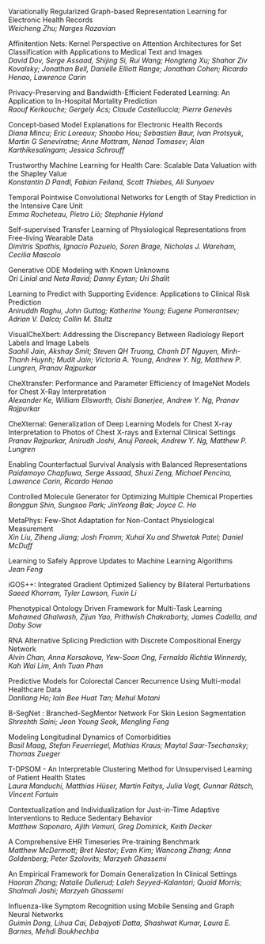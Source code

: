 Variationally Regularized Graph-based Representation Learning for Electronic Health Records
<br />
<em>Weicheng Zhu; Narges Razavian</em>

Affinitention Nets: Kernel Perspective on Attention Architectures for Set Classification with Applications to Medical Text and Images
<br />
<em>David Dov, Serge Assaad, Shijing Si, Rui Wang; Hongteng Xu; Shahar Ziv Kovalsky; Jonathan Bell, Danielle Elliott Range; Jonathan Cohen; Ricardo Henao, Lawrence Carin</em>

Privacy-Preserving and Bandwidth-Efficient Federated Learning: An Application to In-Hospital Mortality Prediction
<br />
<em>Raouf Kerkouche; Gergely Ács; Claude Castelluccia; Pierre Genevès</em>

Concept-based Model Explanations for Electronic Health Records
<br />
<em>Diana Mincu; Eric Loreaux; Shaobo Hou; Sebastien Baur, Ivan Protsyuk, Martin G Seneviratne; Anne Mottram, Nenad Tomasev; Alan Karthikesalingam; Jessica Schrouff</em>

Trustworthy Machine Learning for Health Care: Scalable Data Valuation with the Shapley Value
<br />
<em>Konstantin D Pandl, Fabian Feiland, Scott Thiebes, Ali Sunyaev</em>

Temporal Pointwise Convolutional Networks for Length of Stay Prediction in the Intensive Care Unit
<br />
<em>Emma Rocheteau, Pietro Liò; Stephanie Hyland</em>

Self-supervised Transfer Learning of Physiological Representations from Free-living Wearable Data
<br />
<em>Dimitris Spathis, Ignacio Pozuelo, Soren Brage, Nicholas J. Wareham, Cecilia Mascolo</em>

Generative ODE Modeling with Known Unknowns
<br />
<em>Ori Linial and Neta Ravid; Danny Eytan; Uri Shalit</em>

Learning to Predict with Supporting Evidence: Applications to Clinical Risk Prediction
<br />
<em>Aniruddh Raghu, John Guttag; Katherine Young; Eugene Pomerantsev; Adrian V. Dalca; Collin M. Stultz</em>

VisualCheXbert: Addressing the Discrepancy Between Radiology Report Labels and Image Labels
<br />
<em>Saahil Jain, Akshay Smit; Steven QH Truong, Chanh DT Nguyen, Minh-Thanh Huynh; Mudit Jain; Victoria A. Young, Andrew Y. Ng, Matthew P. Lungren, Pranav Rajpurkar</em>

CheXtransfer: Performance and Parameter Efficiency of ImageNet Models for Chest X-Ray Interpretation
<br />
<em>Alexander Ke, William Ellsworth, Oishi Banerjee, Andrew Y. Ng, Pranav Rajpurkar</em>

CheXternal: Generalization of Deep Learning Models for Chest X-ray Interpretation to Photos of Chest X-rays and External Clinical Settings
<br />
<em>Pranav Rajpurkar, Anirudh Joshi, Anuj Pareek, Andrew Y. Ng, Matthew P. Lungren</em>

Enabling Counterfactual Survival Analysis with Balanced Representations
<br />
<em>Paidamoyo Chapfuwa, Serge Assaad, Shuxi Zeng, Michael Pencina, Lawrence Carin, Ricardo Henao</em>

Controlled Molecule Generator for Optimizing Multiple Chemical Properties
<br />
<em>Bonggun Shin, Sungsoo Park; JinYeong Bak; Joyce C. Ho</em>

MetaPhys: Few-Shot Adaptation for Non-Contact Physiological Measurement
<br />
<em>Xin Liu, Ziheng Jiang; Josh Fromm; Xuhai Xu and Shwetak Patel; Daniel McDuff</em>

Learning to Safely Approve Updates to Machine Learning Algorithms
<br />
<em>Jean Feng</em>

iGOS++: Integrated Gradient Optimized Saliency by Bilateral Perturbations
<br />
<em>Saeed Khorram, Tyler Lawson, Fuxin Li</em>

Phenotypical Ontology Driven Framework for Multi-Task Learning
<br />
<em>Mohamed Ghalwash, Zijun Yao, Prithwish Chakraborty, James Codella, and Daby Sow</em>

RNA Alternative Splicing Prediction with Discrete Compositional Energy Network
<br />
<em>Alvin Chan, Anna Korsakova, Yew-Soon Ong, Fernaldo Richtia Winnerdy, Kah Wai Lim, Anh Tuan Phan</em>

Predictive Models for Colorectal Cancer Recurrence Using Multi-modal Healthcare Data
<br />
<em>Danliang Ho; Iain Bee Huat Tan; Mehul Motani</em>

B-SegNet : Branched-SegMentor Network For Skin Lesion Segmentation
<br />
<em>Shreshth Saini; Jeon Young Seok, Mengling Feng</em>

Modeling Longitudinal Dynamics of Comorbidities
<br />
<em>Basil Maag, Stefan Feuerriegel, Mathias Kraus; Maytal Saar-Tsechansky; Thomas Zueger</em>

T-DPSOM - An Interpretable Clustering Method for Unsupervised Learning of Patient Health States
<br />
<em>Laura Manduchi, Matthias Hüser, Martin Faltys, Julia Vogt, Gunnar Rätsch, Vincent Fortuin</em>

Contextualization and Individualization for Just-in-Time Adaptive Interventions to Reduce Sedentary Behavior
<br />
<em>Matthew Saponaro, Ajith Vemuri, Greg Dominick, Keith Decker</em>

A Comprehensive EHR Timeseries Pre-training Benchmark
<br />
<em>Matthew McDermott; Bret Nestor; Evan Kim; Wancong Zhang; Anna Goldenberg; Peter Szolovits; Marzyeh Ghassemi</em>

An Empirical Framework for Domain Generalization In Clinical Settings
<br />
<em>Haoran Zhang; Natalie Dullerud; Laleh Seyyed-Kalantari; Quaid Morris; Shalmali Joshi; Marzyeh Ghassemi</em>

Influenza-like Symptom Recognition using Mobile Sensing and Graph Neural Networks
<br />
<em>Guimin Dong, Lihua Cai, Debajyoti Datta, Shashwat Kumar, Laura E. Barnes, Mehdi Boukhechba</em>
